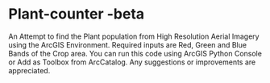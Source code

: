 # Plant-counter -beta

An Attempt to find the Plant population from High Resolution Aerial Imagery using the ArcGIS Environment. Required inputs are Red, Green and Blue Bands of the Crop area. 
You can run this code using ArcGIS Python Console or Add as Toolbox from ArcCatalog. Any suggestions or improvements are appreciated. 

